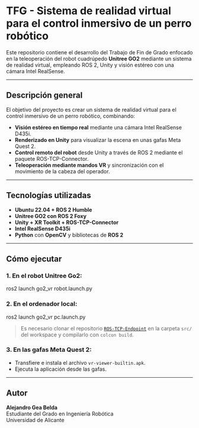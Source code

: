 # TFG - Sistema de realidad virtual para el control inmersivo de un perro robótico

Este repositorio contiene el desarrollo del Trabajo de Fin de Grado enfocado en la teleoperación del robot cuadrúpedo **Unitree GO2** mediante un sistema de realidad virtual, empleando ROS 2, Unity y visión estéreo con una cámara Intel RealSense.

---

## Descripción general

El objetivo del proyecto es crear un sistema de realidad virtual para el control inmersivo de un perro robótico, combinando:

- **Visión estéreo en tiempo real** mediante una cámara Intel RealSense D435i.
- **Renderizado en Unity** para visualizar la escena en unas gafas Meta Quest 2.
- **Control remoto del robot** desde Unity a través de ROS 2 mediante el paquete ROS-TCP-Connector.
- **Teleoperación mediante mandos VR** y sincronización con el movimiento de la cabeza del operador.

---

## Tecnologías utilizadas

- **Ubuntu 22.04 + ROS 2 Humble**
- **Unitree GO2 con ROS 2 Foxy**
- **Unity + XR Toolkit + ROS-TCP-Connector**
- **Intel RealSense D435i**
- **Python** con **OpenCV** y bibliotecas de **ROS 2**

---

## Cómo ejecutar

### 1. En el robot Unitree Go2:
ros2 launch go2_vr robot.launch.py

### 2. En el ordenador local:
ros2 launch go2_vr pc.launch.py

> Es necesario clonar el repositorio [`ROS-TCP-Endpoint`](https://github.com/Unity-Technologies/ROS-TCP-Endpoint) en la carpeta `src/` del workspace y compilarlo con `colcon build`.

### 3. En las gafas Meta Quest 2:

- Transfiere e instala el archivo `vr-viewer-builtin.apk`.
- Ejecuta la aplicación desde las gafas.

---

## Autor

**Alejandro Gea Belda**  
Estudiante del Grado en Ingeniería Robótica  
Universidad de Alicante